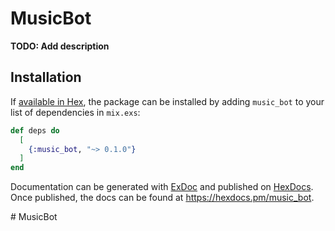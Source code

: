 # MusicBot

**TODO: Add description**

## Installation

If [available in Hex](https://hex.pm/docs/publish), the package can be installed
by adding `music_bot` to your list of dependencies in `mix.exs`:

```elixir
def deps do
  [
    {:music_bot, "~> 0.1.0"}
  ]
end
```

Documentation can be generated with [ExDoc](https://github.com/elixir-lang/ex_doc)
and published on [HexDocs](https://hexdocs.pm). Once published, the docs can
be found at <https://hexdocs.pm/music_bot>.

#   M u s i c B o t  
 